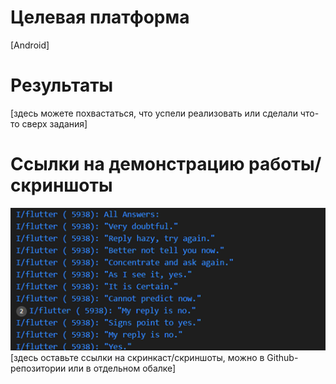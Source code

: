 # Целевая платформа

[Android]

# Результаты

[здесь можете похвастаться, что успели реализовать или сделали что-то сверх задания]

# Ссылки на демонстрацию работы/скриншоты
![Описание изображния](https://github.com/Erjigit-code/surf-flutter-study-jam-4/blob/origin/results.png?raw=true)
[здесь оставьте ссылки на скринкаст/скриншоты, можно в Github-репозитории или в отдельном обалке]
